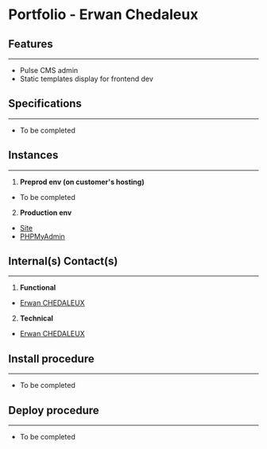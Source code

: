 Portfolio - Erwan Chedaleux
========================

Features
--------------
***
  * Pulse CMS admin
  * Static templates display for frontend dev


Specifications
--------------
***
  * To be completed


Instances
--------------
***
1. **Preprod env (on customer's hosting)**
  * To be completed

2. **Production env**
  * [Site](http://www.erwan-chedaleux.fr/)
  * [PHPMyAdmin](https://phpmyadmin.ovh.net/)


Internal(s) Contact(s)
--------------
***
1. **Functional**
  * [Erwan CHEDALEUX](mailto:erwan.chedaleux@gmail.com)

2. **Technical**
  * [Erwan CHEDALEUX](mailto:erwan.chedaleux@gmail.com)


Install procedure
--------------
***
  * To be completed


Deploy procedure
--------------
***
  * To be completed
